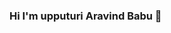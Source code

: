 ### Hi I'm upputuri Aravind Babu 👋

<!--
**aravindbabu05/aravindbabu05** is a ✨ _special_ ✨ repository because its `README.md` (this file) appears on your GitHub profile.

Here are some ideas to get you started:

- 🔭 I’m currently working on RPA-Blue Prism  ...
- 🌱 I’m currently learning Full Stack Developmen ...
- 👯 I’m looking to collaborate on ...
- 🤔 I’m looking for help with...
- 💬 Ask me about ... Any Tech related stuff 
- 📫 How to reach me: You can reach me on facebook @...
- 😄 Pronouns: ... He/His
- ⚡ Fun fact: ... I used to be more productive when i'm with more productive people.
